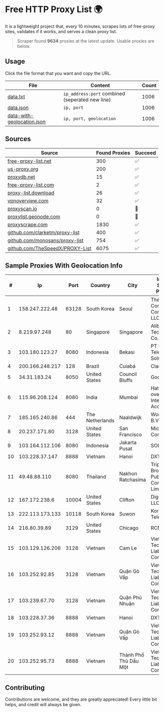 
# Free HTTP Proxy List 🌍

It is a lightweight project that, every 10 minutes, scrapes lots of free-proxy sites, validates if it works, and serves a clean proxy list.


> Scraper found **9634** proxies at the latest update. Usable proxies are below.

## Usage

Click the file format that you want and copy the URL.


|File|Content|Count|
|----|-------|-----|
|[data.txt](https://raw.githubusercontent.com/themiralay/Proxy-List-World/master/data.txt)|`ip_address:port` combined (seperated new line)|1006|
|[data.json](https://raw.githubusercontent.com/themiralay/Proxy-List-World/master/data.json)|`ip, port`|1006|
|[data-with-geolocation.json](https://raw.githubusercontent.com/themiralay/Proxy-List-World/master/data-with-geolocation.json)|`ip, port, geolocation`|1006|

## Sources

|Source|Found Proxies|Succeed|
|------|-------------|-------|
|[free-proxy-list.net](https://free-proxy-list.net)|300|✅|
|[us-proxy.org](https://www.us-proxy.org)|200|✅|
|[proxydb.net](http://proxydb.net)|15|✅|
|[free-proxy-list.com](https://free-proxy-list.com/?page=&port=&type%5B%5D=http&type%5B%5D=https&up_time=0&search=Search)|2|✅|
|[proxy-list.download](https://www.proxy-list.download/HTTP)|26|✅|
|[vpnoverview.com](https://vpnoverview.com/privacy/anonymous-browsing/free-proxy-servers)|32|✅|
|[proxyscan.io](https://www.proxyscan.io)|0|🚫|
|[proxylist.geonode.com](https://proxylist.geonode.com/api/proxy-list?limit=300&page=1&sort_by=lastChecked&sort_type=desc&protocols=http,https)|0|🚫|
|[proxyscrape.com](https://api.proxyscrape.com/v2/?request=displayproxies&protocol=http&timeout=10000&country=all&ssl=all&anonymity=all)|1830|✅|
|[github.com/clarketm/proxy-list](https://raw.githubusercontent.com/clarketm/proxy-list/master/proxy-list-raw.txt)|400|✅|
|[github.com/monosans/proxy-list](https://raw.githubusercontent.com/monosans/proxy-list/main/proxies/http.txt)|754|✅|
|[github.com/TheSpeedX/PROXY-List](https://raw.githubusercontent.com/TheSpeedX/PROXY-List/master/http.txt)|6075|✅|


## Sample Proxies With Geolocation Info

|#|Ip|Port|Country|City|Internet Service Provider|
|-|--|----|-------|----|-------------------------|
|1|158.247.222.48|63128|South Korea|Seoul|The Constant Company, LLC|
|2|8.219.97.248|80|Singapore|Singapore|Alibaba (US) Technology Co., Ltd.|
|3|103.180.123.27|8080|Indonesia|Bekasi|PT Indo Telemedia Solusi|
|4|200.166.248.217|128|Brazil|Cuiabá|Claro S.A|
|5|34.31.183.24|8050|United States|Council Bluffs|Google LLC|
|6|115.96.208.124|8080|India|Mumbai|Hathway IP over Cable Internet Access|
|7|185.165.240.86|444|The Netherlands|Naaldwijk|WorldStream B.V.|
|8|20.237.171.80|3128|United States|San Francisco|Microsoft Corporation|
|9|103.164.112.106|8080|Indonesia|Jakarta Pusat|SOLUSINET|
|10|103.228.37.147|8888|Vietnam|Hanoi|DXT|
|11|49.48.88.110|8080|Thailand|Nakhon Ratchasima|Triple T Broadband Public Company Limited|
|12|167.172.238.6|10004|United States|Clifton|DigitalOcean, LLC|
|13|222.113.173.133|10118|South Korea|Suwon|Korea Telecom|
|14|216.80.39.89|3129|United States|Chicago|RCN|
|15|103.129.126.206|3128|Vietnam|Cam Le|Viet Digital Technology Liability Company|
|16|103.252.92.85|3128|Vietnam|Quận Gò Vấp|Viet Digital Technology Liability Company|
|17|103.239.67.70|3128|Vietnam|Quận Phú Nhuận|Viet Digital Technology Liability Company|
|18|103.228.37.36|8888|Vietnam|Hanoi|DXT|
|19|103.252.93.12|8888|Vietnam|Quận Gò Vấp|Viet Digital Technology Liability Company|
|20|103.252.95.73|8888|Vietnam|Thành Phố Thủ Dầu Một|Viet Digital Technology Liability Company|



## Contributing

Contributions are welcome, and they are greatly appreciated! Every
little bit helps, and credit will always be given.

